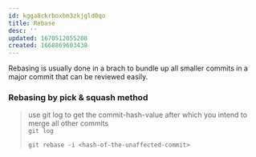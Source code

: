```yaml
---
id: kgga8ckrboxbm3zkjgld0qo
title: Rebase
desc: ''
updated: 1670512055208
created: 1668869603438
---
```


Rebasing is usually done in a brach to bundle up all smaller commits in a major commit that can be reviewed easily.
### Rebasing by pick & squash method

> use git log to get the commit-hash-value after which you intend to merge all other commits  
> `git log`
>
> `git rebase -i <hash-of-the-unaffected-commit>`
